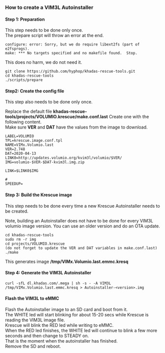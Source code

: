 
### How to create a VIM3L Autoinstaller

#### Step 1: Preparation
This step needs to be done only once.  
The prepare script will throw an error at the end.  

	configure: error: Sorry, but we do require libext2fs (part of e2fsprogs).
	make: *** No targets specified and no makefile found.  Stop.

This does no harm, we do not need it.  

    git clone https://github.com/hyphop/khadas-rescue-tools.git
    cd khadas-rescue-tools
    ./scripts/prepare
    
#### Step2: Create the config file
 This step also needs to be done only once.  
 
 Replace the default file **khadas-rescue-tools/projects/VOLUMIO.krescue/make.conf.last** 
 Create one with the following content.  
Make sure **VER** and **DAT** have the values from the image to download.  
 
	LABEL=VOLUMIO
	TPL=krescue.image.conf.tpl
	NAME=VIMx.Volumio.last
	VER=2.748
	DAT=2020-04-13
	LINK0=http://updates.volumio.org/kvim3l/volumio/$VER/
	IMG=volumio-$VER-$DAT-kvim3l.img.zip
	
	LINK=$LINK0$IMG
	
	#
	SPEEDUP=

#### Step 3: Build the Krescue image
 
This step needs to be done every time a new Krescue Autoinstaller needs to be created.  

Note, building an Autoinstaller does not have to be done for every VIM3L volumio image version. You can use an older version and do an OTA update.  

	cd khadas-rescue-tools
	sudo rm -r img
	cd projects/VOLUMIO.krescue
	(do not forget to update the VER and DAT variables in make.conf.last)
	./make

This generates image **/tmp/VIMx.Volumio.last.emmc.kresq**

#### Step 4: Generate the VIM3L Autoinstaller

	curl -sfL dl.khadas.com/.mega | sh -s - -A VIM3L /tmp/VIMx.Volumio.last.emmc.kresq > Autoinstaller-<version>.img


#### Flash the VIM3L to eMMC
	
Flash the Autoinstaller image to an SD card and boot from it.   
The WHITE led will start blinking for about 15-20 secs while Krescue is reading the VIM3L image file.  
Krescue will blink the RED led while writing to eMMC.   
When the RED led finishes, the WHITE led will continue to blink a few more seconds and then change to STEADY on.   
That is the moment when the autoinstaller has finished.   
Remove the SD and reboot.  

